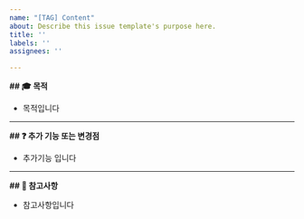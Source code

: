 ```yaml
---
name: "[TAG] Content"
about: Describe this issue template's purpose here.
title: ''
labels: ''
assignees: ''

---
```


**## 🎓 목적**
- 목적입니다

---

**## ❓ 추가 기능 또는 변경점**
- 추가기능 입니다

---

**## 📢 참고사항**
- 참고사항입니다
